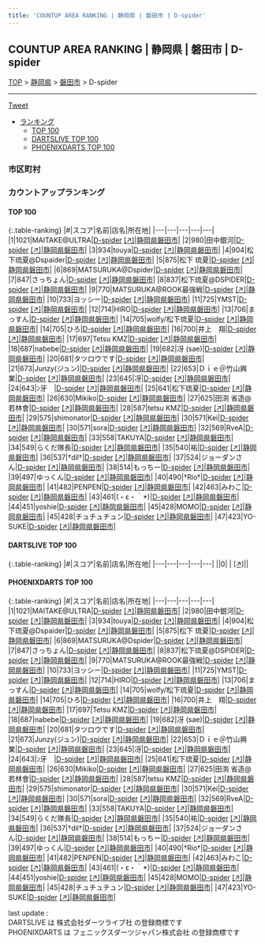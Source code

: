 ```yaml
---
title: 'COUNTUP AREA RANKING | 静岡県 | 磐田市 | D-spider'
---
```

## COUNTUP AREA RANKING | 静岡県 | 磐田市 | D-spider

[TOP](/darts/rank/) > [静岡県](/darts/rank/静岡県/) > [磐田市](/darts/rank/静岡県/磐田市/) > D-spider

___

<a href="https://twitter.com/share?ref_src=twsrc%5Etfw" data-text="COUNTUP AREA RANKING | 静岡県磐田市D-spider" class="twitter-share-button" data-hashtags="DARTSLIVE,PHOENIXDARTS,darts,ダーツ" data-show-count="false">Tweet</a>

* [ランキング](#カウントアップランキング)
    * [TOP 100](#top-100)
    * [DARTSLIVE TOP 100](#dartslive-top-100)
    * [PHOENIXDARTS TOP 100](#phoenixdarts-top-100)

### 市区町村

<ul>

</ul>

### カウントアップランキング

#### TOP 100



{:.table-ranking}
|#|スコア|名前|店名|所在地|
|---|---|---|---|---|
|1|1021|<span class="rank-name-pd">MAITAKE@ULTRA</span>|<a href="/darts/rank/shops/61897.html">D-spider</a> <a href="https://vs.phoenixdarts.com/jp/shop/shopDetailInfo/s_61897?s_seq=61897">[↗]</a>|<a href="/darts/rank/静岡県/磐田市">静岡県磐田市</a>|
|2|980|<span class="rank-name-pd">田中銀河</span>|<a href="/darts/rank/shops/61897.html">D-spider</a> <a href="https://vs.phoenixdarts.com/jp/shop/shopDetailInfo/s_61897?s_seq=61897">[↗]</a>|<a href="/darts/rank/静岡県/磐田市">静岡県磐田市</a>|
|3|934|<span class="rank-name-pd">touya</span>|<a href="/darts/rank/shops/61897.html">D-spider</a> <a href="https://vs.phoenixdarts.com/jp/shop/shopDetailInfo/s_61897?s_seq=61897">[↗]</a>|<a href="/darts/rank/静岡県/磐田市">静岡県磐田市</a>|
|4|904|<span class="rank-name-pd">松下琉夏@Dspaider</span>|<a href="/darts/rank/shops/61897.html">D-spider</a> <a href="https://vs.phoenixdarts.com/jp/shop/shopDetailInfo/s_61897?s_seq=61897">[↗]</a>|<a href="/darts/rank/静岡県/磐田市">静岡県磐田市</a>|
|5|875|<span class="rank-name-pd"><span class="pro-icon-pd"></span>松下 琉夏</span>|<a href="/darts/rank/shops/61897.html">D-spider</a> <a href="https://vs.phoenixdarts.com/jp/shop/shopDetailInfo/s_61897?s_seq=61897">[↗]</a>|<a href="/darts/rank/静岡県/磐田市">静岡県磐田市</a>|
|6|869|<span class="rank-name-pd">MATSURUKA@Dspider</span>|<a href="/darts/rank/shops/61897.html">D-spider</a> <a href="https://vs.phoenixdarts.com/jp/shop/shopDetailInfo/s_61897?s_seq=61897">[↗]</a>|<a href="/darts/rank/静岡県/磐田市">静岡県磐田市</a>|
|7|847|<span class="rank-name-pd">さっちょん</span>|<a href="/darts/rank/shops/61897.html">D-spider</a> <a href="https://vs.phoenixdarts.com/jp/shop/shopDetailInfo/s_61897?s_seq=61897">[↗]</a>|<a href="/darts/rank/静岡県/磐田市">静岡県磐田市</a>|
|8|837|<span class="rank-name-pd">松下琉夏@DSPIDER</span>|<a href="/darts/rank/shops/61897.html">D-spider</a> <a href="https://vs.phoenixdarts.com/jp/shop/shopDetailInfo/s_61897?s_seq=61897">[↗]</a>|<a href="/darts/rank/静岡県/磐田市">静岡県磐田市</a>|
|9|770|<span class="rank-name-pd">MATSURUKA@ROOK最強戦</span>|<a href="/darts/rank/shops/61897.html">D-spider</a> <a href="https://vs.phoenixdarts.com/jp/shop/shopDetailInfo/s_61897?s_seq=61897">[↗]</a>|<a href="/darts/rank/静岡県/磐田市">静岡県磐田市</a>|
|10|733|<span class="rank-name-pd">ヨッシー</span>|<a href="/darts/rank/shops/61897.html">D-spider</a> <a href="https://vs.phoenixdarts.com/jp/shop/shopDetailInfo/s_61897?s_seq=61897">[↗]</a>|<a href="/darts/rank/静岡県/磐田市">静岡県磐田市</a>|
|11|725|<span class="rank-name-pd">YMST</span>|<a href="/darts/rank/shops/61897.html">D-spider</a> <a href="https://vs.phoenixdarts.com/jp/shop/shopDetailInfo/s_61897?s_seq=61897">[↗]</a>|<a href="/darts/rank/静岡県/磐田市">静岡県磐田市</a>|
|12|714|<span class="rank-name-pd">HIRO</span>|<a href="/darts/rank/shops/61897.html">D-spider</a> <a href="https://vs.phoenixdarts.com/jp/shop/shopDetailInfo/s_61897?s_seq=61897">[↗]</a>|<a href="/darts/rank/静岡県/磐田市">静岡県磐田市</a>|
|13|706|<span class="rank-name-pd">まっすん</span>|<a href="/darts/rank/shops/61897.html">D-spider</a> <a href="https://vs.phoenixdarts.com/jp/shop/shopDetailInfo/s_61897?s_seq=61897">[↗]</a>|<a href="/darts/rank/静岡県/磐田市">静岡県磐田市</a>|
|14|705|<span class="rank-name-pd">wolfy/松下琉夏</span>|<a href="/darts/rank/shops/61897.html">D-spider</a> <a href="https://vs.phoenixdarts.com/jp/shop/shopDetailInfo/s_61897?s_seq=61897">[↗]</a>|<a href="/darts/rank/静岡県/磐田市">静岡県磐田市</a>|
|14|705|<span class="rank-name-pd">ひろ</span>|<a href="/darts/rank/shops/61897.html">D-spider</a> <a href="https://vs.phoenixdarts.com/jp/shop/shopDetailInfo/s_61897?s_seq=61897">[↗]</a>|<a href="/darts/rank/静岡県/磐田市">静岡県磐田市</a>|
|16|700|<span class="rank-name-pd">井上　翔</span>|<a href="/darts/rank/shops/61897.html">D-spider</a> <a href="https://vs.phoenixdarts.com/jp/shop/shopDetailInfo/s_61897?s_seq=61897">[↗]</a>|<a href="/darts/rank/静岡県/磐田市">静岡県磐田市</a>|
|17|697|<span class="rank-name-pd">Tetsu KMZ</span>|<a href="/darts/rank/shops/61897.html">D-spider</a> <a href="https://vs.phoenixdarts.com/jp/shop/shopDetailInfo/s_61897?s_seq=61897">[↗]</a>|<a href="/darts/rank/静岡県/磐田市">静岡県磐田市</a>|
|18|687|<span class="rank-name-pd">nabebe</span>|<a href="/darts/rank/shops/61897.html">D-spider</a> <a href="https://vs.phoenixdarts.com/jp/shop/shopDetailInfo/s_61897?s_seq=61897">[↗]</a>|<a href="/darts/rank/静岡県/磐田市">静岡県磐田市</a>|
|19|682|<span class="rank-name-pd">冴 (sae)</span>|<a href="/darts/rank/shops/61897.html">D-spider</a> <a href="https://vs.phoenixdarts.com/jp/shop/shopDetailInfo/s_61897?s_seq=61897">[↗]</a>|<a href="/darts/rank/静岡県/磐田市">静岡県磐田市</a>|
|20|681|<span class="rank-name-pd">タツロウです</span>|<a href="/darts/rank/shops/61897.html">D-spider</a> <a href="https://vs.phoenixdarts.com/jp/shop/shopDetailInfo/s_61897?s_seq=61897">[↗]</a>|<a href="/darts/rank/静岡県/磐田市">静岡県磐田市</a>|
|21|673|<span class="rank-name-pd">Junzy(ジュン)</span>|<a href="/darts/rank/shops/61897.html">D-spider</a> <a href="https://vs.phoenixdarts.com/jp/shop/shopDetailInfo/s_61897?s_seq=61897">[↗]</a>|<a href="/darts/rank/静岡県/磐田市">静岡県磐田市</a>|
|22|653|<span class="rank-name-pd">Ｄｉｅ＠竹山興業</span>|<a href="/darts/rank/shops/61897.html">D-spider</a> <a href="https://vs.phoenixdarts.com/jp/shop/shopDetailInfo/s_61897?s_seq=61897">[↗]</a>|<a href="/darts/rank/静岡県/磐田市">静岡県磐田市</a>|
|23|645|<span class="rank-name-pd">冴</span>|<a href="/darts/rank/shops/61897.html">D-spider</a> <a href="https://vs.phoenixdarts.com/jp/shop/shopDetailInfo/s_61897?s_seq=61897">[↗]</a>|<a href="/darts/rank/静岡県/磐田市">静岡県磐田市</a>|
|24|643|<span class="rank-name-pd">ﾝ牙　</span>|<a href="/darts/rank/shops/61897.html">D-spider</a> <a href="https://vs.phoenixdarts.com/jp/shop/shopDetailInfo/s_61897?s_seq=61897">[↗]</a>|<a href="/darts/rank/静岡県/磐田市">静岡県磐田市</a>|
|25|641|<span class="rank-name-pd">松下琉夏</span>|<a href="/darts/rank/shops/61897.html">D-spider</a> <a href="https://vs.phoenixdarts.com/jp/shop/shopDetailInfo/s_61897?s_seq=61897">[↗]</a>|<a href="/darts/rank/静岡県/磐田市">静岡県磐田市</a>|
|26|630|<span class="rank-name-pd">Mikiko</span>|<a href="/darts/rank/shops/61897.html">D-spider</a> <a href="https://vs.phoenixdarts.com/jp/shop/shopDetailInfo/s_61897?s_seq=61897">[↗]</a>|<a href="/darts/rank/静岡県/磐田市">静岡県磐田市</a>|
|27|625|<span class="rank-name-pd">田渕 省造@若林會</span>|<a href="/darts/rank/shops/61897.html">D-spider</a> <a href="https://vs.phoenixdarts.com/jp/shop/shopDetailInfo/s_61897?s_seq=61897">[↗]</a>|<a href="/darts/rank/静岡県/磐田市">静岡県磐田市</a>|
|28|587|<span class="rank-name-pd">tetsu KMZ</span>|<a href="/darts/rank/shops/61897.html">D-spider</a> <a href="https://vs.phoenixdarts.com/jp/shop/shopDetailInfo/s_61897?s_seq=61897">[↗]</a>|<a href="/darts/rank/静岡県/磐田市">静岡県磐田市</a>|
|29|575|<span class="rank-name-pd">shimonator</span>|<a href="/darts/rank/shops/61897.html">D-spider</a> <a href="https://vs.phoenixdarts.com/jp/shop/shopDetailInfo/s_61897?s_seq=61897">[↗]</a>|<a href="/darts/rank/静岡県/磐田市">静岡県磐田市</a>|
|30|571|<span class="rank-name-pd">Kei</span>|<a href="/darts/rank/shops/61897.html">D-spider</a> <a href="https://vs.phoenixdarts.com/jp/shop/shopDetailInfo/s_61897?s_seq=61897">[↗]</a>|<a href="/darts/rank/静岡県/磐田市">静岡県磐田市</a>|
|30|571|<span class="rank-name-pd">sora</span>|<a href="/darts/rank/shops/61897.html">D-spider</a> <a href="https://vs.phoenixdarts.com/jp/shop/shopDetailInfo/s_61897?s_seq=61897">[↗]</a>|<a href="/darts/rank/静岡県/磐田市">静岡県磐田市</a>|
|32|569|<span class="rank-name-pd">RveA</span>|<a href="/darts/rank/shops/61897.html">D-spider</a> <a href="https://vs.phoenixdarts.com/jp/shop/shopDetailInfo/s_61897?s_seq=61897">[↗]</a>|<a href="/darts/rank/静岡県/磐田市">静岡県磐田市</a>|
|33|558|<span class="rank-name-pd">TAKUYA</span>|<a href="/darts/rank/shops/61897.html">D-spider</a> <a href="https://vs.phoenixdarts.com/jp/shop/shopDetailInfo/s_61897?s_seq=61897">[↗]</a>|<a href="/darts/rank/静岡県/磐田市">静岡県磐田市</a>|
|34|549|<span class="rank-name-pd">らくだ隊長</span>|<a href="/darts/rank/shops/61897.html">D-spider</a> <a href="https://vs.phoenixdarts.com/jp/shop/shopDetailInfo/s_61897?s_seq=61897">[↗]</a>|<a href="/darts/rank/静岡県/磐田市">静岡県磐田市</a>|
|35|540|<span class="rank-name-pd">祐</span>|<a href="/darts/rank/shops/61897.html">D-spider</a> <a href="https://vs.phoenixdarts.com/jp/shop/shopDetailInfo/s_61897?s_seq=61897">[↗]</a>|<a href="/darts/rank/静岡県/磐田市">静岡県磐田市</a>|
|36|537|<span class="rank-name-pd">†dil†</span>|<a href="/darts/rank/shops/61897.html">D-spider</a> <a href="https://vs.phoenixdarts.com/jp/shop/shopDetailInfo/s_61897?s_seq=61897">[↗]</a>|<a href="/darts/rank/静岡県/磐田市">静岡県磐田市</a>|
|37|524|<span class="rank-name-pd">ジョーダンさん</span>|<a href="/darts/rank/shops/61897.html">D-spider</a> <a href="https://vs.phoenixdarts.com/jp/shop/shopDetailInfo/s_61897?s_seq=61897">[↗]</a>|<a href="/darts/rank/静岡県/磐田市">静岡県磐田市</a>|
|38|514|<span class="rank-name-pd">もっちー</span>|<a href="/darts/rank/shops/61897.html">D-spider</a> <a href="https://vs.phoenixdarts.com/jp/shop/shopDetailInfo/s_61897?s_seq=61897">[↗]</a>|<a href="/darts/rank/静岡県/磐田市">静岡県磐田市</a>|
|39|497|<span class="rank-name-pd">ゆっくん</span>|<a href="/darts/rank/shops/61897.html">D-spider</a> <a href="https://vs.phoenixdarts.com/jp/shop/shopDetailInfo/s_61897?s_seq=61897">[↗]</a>|<a href="/darts/rank/静岡県/磐田市">静岡県磐田市</a>|
|40|490|<span class="rank-name-pd">†Rio†</span>|<a href="/darts/rank/shops/61897.html">D-spider</a> <a href="https://vs.phoenixdarts.com/jp/shop/shopDetailInfo/s_61897?s_seq=61897">[↗]</a>|<a href="/darts/rank/静岡県/磐田市">静岡県磐田市</a>|
|41|482|<span class="rank-name-pd">PENPEN</span>|<a href="/darts/rank/shops/61897.html">D-spider</a> <a href="https://vs.phoenixdarts.com/jp/shop/shopDetailInfo/s_61897?s_seq=61897">[↗]</a>|<a href="/darts/rank/静岡県/磐田市">静岡県磐田市</a>|
|42|463|<span class="rank-name-pd">みわこ</span>|<a href="/darts/rank/shops/61897.html">D-spider</a> <a href="https://vs.phoenixdarts.com/jp/shop/shopDetailInfo/s_61897?s_seq=61897">[↗]</a>|<a href="/darts/rank/静岡県/磐田市">静岡県磐田市</a>|
|43|461|<span class="rank-name-pd">(・ε・｀*)</span>|<a href="/darts/rank/shops/61897.html">D-spider</a> <a href="https://vs.phoenixdarts.com/jp/shop/shopDetailInfo/s_61897?s_seq=61897">[↗]</a>|<a href="/darts/rank/静岡県/磐田市">静岡県磐田市</a>|
|44|451|<span class="rank-name-pd">yoshie</span>|<a href="/darts/rank/shops/61897.html">D-spider</a> <a href="https://vs.phoenixdarts.com/jp/shop/shopDetailInfo/s_61897?s_seq=61897">[↗]</a>|<a href="/darts/rank/静岡県/磐田市">静岡県磐田市</a>|
|45|428|<span class="rank-name-pd">MOMO</span>|<a href="/darts/rank/shops/61897.html">D-spider</a> <a href="https://vs.phoenixdarts.com/jp/shop/shopDetailInfo/s_61897?s_seq=61897">[↗]</a>|<a href="/darts/rank/静岡県/磐田市">静岡県磐田市</a>|
|45|428|<span class="rank-name-pd">チュチュチュン</span>|<a href="/darts/rank/shops/61897.html">D-spider</a> <a href="https://vs.phoenixdarts.com/jp/shop/shopDetailInfo/s_61897?s_seq=61897">[↗]</a>|<a href="/darts/rank/静岡県/磐田市">静岡県磐田市</a>|
|47|423|<span class="rank-name-pd">YO-SUKE</span>|<a href="/darts/rank/shops/61897.html">D-spider</a> <a href="https://vs.phoenixdarts.com/jp/shop/shopDetailInfo/s_61897?s_seq=61897">[↗]</a>|<a href="/darts/rank/静岡県/磐田市">静岡県磐田市</a>|


#### DARTSLIVE TOP 100



{:.table-ranking}
|#|スコア|名前|店名|所在地|
|---|---|---|---|---|
||0|<span class="rank-name-dl"> </span>|<a href="/darts/rank/shops/.html"></a> <a href="">[↗]</a>|<a href="/darts/rank//"></a>|


#### PHOENIXDARTS TOP 100



{:.table-ranking}
|#|スコア|名前|店名|所在地|
|---|---|---|---|---|
|1|1021|<span class="rank-name-pd">MAITAKE@ULTRA</span>|<a href="/darts/rank/shops/61897.html">D-spider</a> <a href="https://vs.phoenixdarts.com/jp/shop/shopDetailInfo/s_61897?s_seq=61897">[↗]</a>|<a href="/darts/rank/静岡県/磐田市">静岡県磐田市</a>|
|2|980|<span class="rank-name-pd">田中銀河</span>|<a href="/darts/rank/shops/61897.html">D-spider</a> <a href="https://vs.phoenixdarts.com/jp/shop/shopDetailInfo/s_61897?s_seq=61897">[↗]</a>|<a href="/darts/rank/静岡県/磐田市">静岡県磐田市</a>|
|3|934|<span class="rank-name-pd">touya</span>|<a href="/darts/rank/shops/61897.html">D-spider</a> <a href="https://vs.phoenixdarts.com/jp/shop/shopDetailInfo/s_61897?s_seq=61897">[↗]</a>|<a href="/darts/rank/静岡県/磐田市">静岡県磐田市</a>|
|4|904|<span class="rank-name-pd">松下琉夏@Dspaider</span>|<a href="/darts/rank/shops/61897.html">D-spider</a> <a href="https://vs.phoenixdarts.com/jp/shop/shopDetailInfo/s_61897?s_seq=61897">[↗]</a>|<a href="/darts/rank/静岡県/磐田市">静岡県磐田市</a>|
|5|875|<span class="rank-name-pd"><span class="pro-icon-pd"></span>松下 琉夏</span>|<a href="/darts/rank/shops/61897.html">D-spider</a> <a href="https://vs.phoenixdarts.com/jp/shop/shopDetailInfo/s_61897?s_seq=61897">[↗]</a>|<a href="/darts/rank/静岡県/磐田市">静岡県磐田市</a>|
|6|869|<span class="rank-name-pd">MATSURUKA@Dspider</span>|<a href="/darts/rank/shops/61897.html">D-spider</a> <a href="https://vs.phoenixdarts.com/jp/shop/shopDetailInfo/s_61897?s_seq=61897">[↗]</a>|<a href="/darts/rank/静岡県/磐田市">静岡県磐田市</a>|
|7|847|<span class="rank-name-pd">さっちょん</span>|<a href="/darts/rank/shops/61897.html">D-spider</a> <a href="https://vs.phoenixdarts.com/jp/shop/shopDetailInfo/s_61897?s_seq=61897">[↗]</a>|<a href="/darts/rank/静岡県/磐田市">静岡県磐田市</a>|
|8|837|<span class="rank-name-pd">松下琉夏@DSPIDER</span>|<a href="/darts/rank/shops/61897.html">D-spider</a> <a href="https://vs.phoenixdarts.com/jp/shop/shopDetailInfo/s_61897?s_seq=61897">[↗]</a>|<a href="/darts/rank/静岡県/磐田市">静岡県磐田市</a>|
|9|770|<span class="rank-name-pd">MATSURUKA@ROOK最強戦</span>|<a href="/darts/rank/shops/61897.html">D-spider</a> <a href="https://vs.phoenixdarts.com/jp/shop/shopDetailInfo/s_61897?s_seq=61897">[↗]</a>|<a href="/darts/rank/静岡県/磐田市">静岡県磐田市</a>|
|10|733|<span class="rank-name-pd">ヨッシー</span>|<a href="/darts/rank/shops/61897.html">D-spider</a> <a href="https://vs.phoenixdarts.com/jp/shop/shopDetailInfo/s_61897?s_seq=61897">[↗]</a>|<a href="/darts/rank/静岡県/磐田市">静岡県磐田市</a>|
|11|725|<span class="rank-name-pd">YMST</span>|<a href="/darts/rank/shops/61897.html">D-spider</a> <a href="https://vs.phoenixdarts.com/jp/shop/shopDetailInfo/s_61897?s_seq=61897">[↗]</a>|<a href="/darts/rank/静岡県/磐田市">静岡県磐田市</a>|
|12|714|<span class="rank-name-pd">HIRO</span>|<a href="/darts/rank/shops/61897.html">D-spider</a> <a href="https://vs.phoenixdarts.com/jp/shop/shopDetailInfo/s_61897?s_seq=61897">[↗]</a>|<a href="/darts/rank/静岡県/磐田市">静岡県磐田市</a>|
|13|706|<span class="rank-name-pd">まっすん</span>|<a href="/darts/rank/shops/61897.html">D-spider</a> <a href="https://vs.phoenixdarts.com/jp/shop/shopDetailInfo/s_61897?s_seq=61897">[↗]</a>|<a href="/darts/rank/静岡県/磐田市">静岡県磐田市</a>|
|14|705|<span class="rank-name-pd">wolfy/松下琉夏</span>|<a href="/darts/rank/shops/61897.html">D-spider</a> <a href="https://vs.phoenixdarts.com/jp/shop/shopDetailInfo/s_61897?s_seq=61897">[↗]</a>|<a href="/darts/rank/静岡県/磐田市">静岡県磐田市</a>|
|14|705|<span class="rank-name-pd">ひろ</span>|<a href="/darts/rank/shops/61897.html">D-spider</a> <a href="https://vs.phoenixdarts.com/jp/shop/shopDetailInfo/s_61897?s_seq=61897">[↗]</a>|<a href="/darts/rank/静岡県/磐田市">静岡県磐田市</a>|
|16|700|<span class="rank-name-pd">井上　翔</span>|<a href="/darts/rank/shops/61897.html">D-spider</a> <a href="https://vs.phoenixdarts.com/jp/shop/shopDetailInfo/s_61897?s_seq=61897">[↗]</a>|<a href="/darts/rank/静岡県/磐田市">静岡県磐田市</a>|
|17|697|<span class="rank-name-pd">Tetsu KMZ</span>|<a href="/darts/rank/shops/61897.html">D-spider</a> <a href="https://vs.phoenixdarts.com/jp/shop/shopDetailInfo/s_61897?s_seq=61897">[↗]</a>|<a href="/darts/rank/静岡県/磐田市">静岡県磐田市</a>|
|18|687|<span class="rank-name-pd">nabebe</span>|<a href="/darts/rank/shops/61897.html">D-spider</a> <a href="https://vs.phoenixdarts.com/jp/shop/shopDetailInfo/s_61897?s_seq=61897">[↗]</a>|<a href="/darts/rank/静岡県/磐田市">静岡県磐田市</a>|
|19|682|<span class="rank-name-pd">冴 (sae)</span>|<a href="/darts/rank/shops/61897.html">D-spider</a> <a href="https://vs.phoenixdarts.com/jp/shop/shopDetailInfo/s_61897?s_seq=61897">[↗]</a>|<a href="/darts/rank/静岡県/磐田市">静岡県磐田市</a>|
|20|681|<span class="rank-name-pd">タツロウです</span>|<a href="/darts/rank/shops/61897.html">D-spider</a> <a href="https://vs.phoenixdarts.com/jp/shop/shopDetailInfo/s_61897?s_seq=61897">[↗]</a>|<a href="/darts/rank/静岡県/磐田市">静岡県磐田市</a>|
|21|673|<span class="rank-name-pd">Junzy(ジュン)</span>|<a href="/darts/rank/shops/61897.html">D-spider</a> <a href="https://vs.phoenixdarts.com/jp/shop/shopDetailInfo/s_61897?s_seq=61897">[↗]</a>|<a href="/darts/rank/静岡県/磐田市">静岡県磐田市</a>|
|22|653|<span class="rank-name-pd">Ｄｉｅ＠竹山興業</span>|<a href="/darts/rank/shops/61897.html">D-spider</a> <a href="https://vs.phoenixdarts.com/jp/shop/shopDetailInfo/s_61897?s_seq=61897">[↗]</a>|<a href="/darts/rank/静岡県/磐田市">静岡県磐田市</a>|
|23|645|<span class="rank-name-pd">冴</span>|<a href="/darts/rank/shops/61897.html">D-spider</a> <a href="https://vs.phoenixdarts.com/jp/shop/shopDetailInfo/s_61897?s_seq=61897">[↗]</a>|<a href="/darts/rank/静岡県/磐田市">静岡県磐田市</a>|
|24|643|<span class="rank-name-pd">ﾝ牙　</span>|<a href="/darts/rank/shops/61897.html">D-spider</a> <a href="https://vs.phoenixdarts.com/jp/shop/shopDetailInfo/s_61897?s_seq=61897">[↗]</a>|<a href="/darts/rank/静岡県/磐田市">静岡県磐田市</a>|
|25|641|<span class="rank-name-pd">松下琉夏</span>|<a href="/darts/rank/shops/61897.html">D-spider</a> <a href="https://vs.phoenixdarts.com/jp/shop/shopDetailInfo/s_61897?s_seq=61897">[↗]</a>|<a href="/darts/rank/静岡県/磐田市">静岡県磐田市</a>|
|26|630|<span class="rank-name-pd">Mikiko</span>|<a href="/darts/rank/shops/61897.html">D-spider</a> <a href="https://vs.phoenixdarts.com/jp/shop/shopDetailInfo/s_61897?s_seq=61897">[↗]</a>|<a href="/darts/rank/静岡県/磐田市">静岡県磐田市</a>|
|27|625|<span class="rank-name-pd">田渕 省造@若林會</span>|<a href="/darts/rank/shops/61897.html">D-spider</a> <a href="https://vs.phoenixdarts.com/jp/shop/shopDetailInfo/s_61897?s_seq=61897">[↗]</a>|<a href="/darts/rank/静岡県/磐田市">静岡県磐田市</a>|
|28|587|<span class="rank-name-pd">tetsu KMZ</span>|<a href="/darts/rank/shops/61897.html">D-spider</a> <a href="https://vs.phoenixdarts.com/jp/shop/shopDetailInfo/s_61897?s_seq=61897">[↗]</a>|<a href="/darts/rank/静岡県/磐田市">静岡県磐田市</a>|
|29|575|<span class="rank-name-pd">shimonator</span>|<a href="/darts/rank/shops/61897.html">D-spider</a> <a href="https://vs.phoenixdarts.com/jp/shop/shopDetailInfo/s_61897?s_seq=61897">[↗]</a>|<a href="/darts/rank/静岡県/磐田市">静岡県磐田市</a>|
|30|571|<span class="rank-name-pd">Kei</span>|<a href="/darts/rank/shops/61897.html">D-spider</a> <a href="https://vs.phoenixdarts.com/jp/shop/shopDetailInfo/s_61897?s_seq=61897">[↗]</a>|<a href="/darts/rank/静岡県/磐田市">静岡県磐田市</a>|
|30|571|<span class="rank-name-pd">sora</span>|<a href="/darts/rank/shops/61897.html">D-spider</a> <a href="https://vs.phoenixdarts.com/jp/shop/shopDetailInfo/s_61897?s_seq=61897">[↗]</a>|<a href="/darts/rank/静岡県/磐田市">静岡県磐田市</a>|
|32|569|<span class="rank-name-pd">RveA</span>|<a href="/darts/rank/shops/61897.html">D-spider</a> <a href="https://vs.phoenixdarts.com/jp/shop/shopDetailInfo/s_61897?s_seq=61897">[↗]</a>|<a href="/darts/rank/静岡県/磐田市">静岡県磐田市</a>|
|33|558|<span class="rank-name-pd">TAKUYA</span>|<a href="/darts/rank/shops/61897.html">D-spider</a> <a href="https://vs.phoenixdarts.com/jp/shop/shopDetailInfo/s_61897?s_seq=61897">[↗]</a>|<a href="/darts/rank/静岡県/磐田市">静岡県磐田市</a>|
|34|549|<span class="rank-name-pd">らくだ隊長</span>|<a href="/darts/rank/shops/61897.html">D-spider</a> <a href="https://vs.phoenixdarts.com/jp/shop/shopDetailInfo/s_61897?s_seq=61897">[↗]</a>|<a href="/darts/rank/静岡県/磐田市">静岡県磐田市</a>|
|35|540|<span class="rank-name-pd">祐</span>|<a href="/darts/rank/shops/61897.html">D-spider</a> <a href="https://vs.phoenixdarts.com/jp/shop/shopDetailInfo/s_61897?s_seq=61897">[↗]</a>|<a href="/darts/rank/静岡県/磐田市">静岡県磐田市</a>|
|36|537|<span class="rank-name-pd">†dil†</span>|<a href="/darts/rank/shops/61897.html">D-spider</a> <a href="https://vs.phoenixdarts.com/jp/shop/shopDetailInfo/s_61897?s_seq=61897">[↗]</a>|<a href="/darts/rank/静岡県/磐田市">静岡県磐田市</a>|
|37|524|<span class="rank-name-pd">ジョーダンさん</span>|<a href="/darts/rank/shops/61897.html">D-spider</a> <a href="https://vs.phoenixdarts.com/jp/shop/shopDetailInfo/s_61897?s_seq=61897">[↗]</a>|<a href="/darts/rank/静岡県/磐田市">静岡県磐田市</a>|
|38|514|<span class="rank-name-pd">もっちー</span>|<a href="/darts/rank/shops/61897.html">D-spider</a> <a href="https://vs.phoenixdarts.com/jp/shop/shopDetailInfo/s_61897?s_seq=61897">[↗]</a>|<a href="/darts/rank/静岡県/磐田市">静岡県磐田市</a>|
|39|497|<span class="rank-name-pd">ゆっくん</span>|<a href="/darts/rank/shops/61897.html">D-spider</a> <a href="https://vs.phoenixdarts.com/jp/shop/shopDetailInfo/s_61897?s_seq=61897">[↗]</a>|<a href="/darts/rank/静岡県/磐田市">静岡県磐田市</a>|
|40|490|<span class="rank-name-pd">†Rio†</span>|<a href="/darts/rank/shops/61897.html">D-spider</a> <a href="https://vs.phoenixdarts.com/jp/shop/shopDetailInfo/s_61897?s_seq=61897">[↗]</a>|<a href="/darts/rank/静岡県/磐田市">静岡県磐田市</a>|
|41|482|<span class="rank-name-pd">PENPEN</span>|<a href="/darts/rank/shops/61897.html">D-spider</a> <a href="https://vs.phoenixdarts.com/jp/shop/shopDetailInfo/s_61897?s_seq=61897">[↗]</a>|<a href="/darts/rank/静岡県/磐田市">静岡県磐田市</a>|
|42|463|<span class="rank-name-pd">みわこ</span>|<a href="/darts/rank/shops/61897.html">D-spider</a> <a href="https://vs.phoenixdarts.com/jp/shop/shopDetailInfo/s_61897?s_seq=61897">[↗]</a>|<a href="/darts/rank/静岡県/磐田市">静岡県磐田市</a>|
|43|461|<span class="rank-name-pd">(・ε・｀*)</span>|<a href="/darts/rank/shops/61897.html">D-spider</a> <a href="https://vs.phoenixdarts.com/jp/shop/shopDetailInfo/s_61897?s_seq=61897">[↗]</a>|<a href="/darts/rank/静岡県/磐田市">静岡県磐田市</a>|
|44|451|<span class="rank-name-pd">yoshie</span>|<a href="/darts/rank/shops/61897.html">D-spider</a> <a href="https://vs.phoenixdarts.com/jp/shop/shopDetailInfo/s_61897?s_seq=61897">[↗]</a>|<a href="/darts/rank/静岡県/磐田市">静岡県磐田市</a>|
|45|428|<span class="rank-name-pd">MOMO</span>|<a href="/darts/rank/shops/61897.html">D-spider</a> <a href="https://vs.phoenixdarts.com/jp/shop/shopDetailInfo/s_61897?s_seq=61897">[↗]</a>|<a href="/darts/rank/静岡県/磐田市">静岡県磐田市</a>|
|45|428|<span class="rank-name-pd">チュチュチュン</span>|<a href="/darts/rank/shops/61897.html">D-spider</a> <a href="https://vs.phoenixdarts.com/jp/shop/shopDetailInfo/s_61897?s_seq=61897">[↗]</a>|<a href="/darts/rank/静岡県/磐田市">静岡県磐田市</a>|
|47|423|<span class="rank-name-pd">YO-SUKE</span>|<a href="/darts/rank/shops/61897.html">D-spider</a> <a href="https://vs.phoenixdarts.com/jp/shop/shopDetailInfo/s_61897?s_seq=61897">[↗]</a>|<a href="/darts/rank/静岡県/磐田市">静岡県磐田市</a>|


<div class="footer border-top border-gray-light mt-5 pt-3 text-right text-gray">
    last update : <span style="font-weight: italic" id="foot_last_modified"></span><br />
    DARTSLIVE は 株式会社ダーツライブ社 の登録商標です<br />
    PHOENIXDARTS は フェニックスダーツジャパン株式会社 の登録商標です<br />
</div>

<script src="https://cdnjs.cloudflare.com/ajax/libs/jquery.tablesorter/2.31.3/js/jquery.tablesorter.min.js" integrity="sha512-qzgd5cYSZcosqpzpn7zF2ZId8f/8CHmFKZ8j7mU4OUXTNRd5g+ZHBPsgKEwoqxCtdQvExE5LprwwPAgoicguNg==" crossorigin="anonymous" referrerpolicy="no-referrer"></script>
<link rel="stylesheet" href="https://cdnjs.cloudflare.com/ajax/libs/jquery.tablesorter/2.31.3/css/theme.default.min.css" integrity="sha512-wghhOJkjQX0Lh3NSWvNKeZ0ZpNn+SPVXX1Qyc9OCaogADktxrBiBdKGDoqVUOyhStvMBmJQ8ZdMHiR3wuEq8+w==" crossorigin="anonymous" referrerpolicy="no-referrer" />
<script>
$(function() {
    $(".table-ranking").tablesorter({sortList:[[0, 0]]});
    $("#foot_last_modified").text(formatDate(new Date(document.lastModified), 'yyyy-MM-dd HH:mm:ss'));
});
</script>

<script async src="https://platform.twitter.com/widgets.js" charset="utf-8"></script>